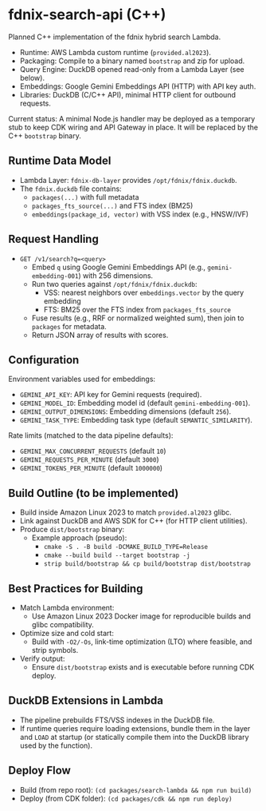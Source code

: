 # fdnix-search-api (C++)

Planned C++ implementation of the fdnix hybrid search Lambda.

- Runtime: AWS Lambda custom runtime (`provided.al2023`).
- Packaging: Compile to a binary named `bootstrap` and zip for upload.
- Query Engine: DuckDB opened read-only from a Lambda Layer (see below).
- Embeddings: Google Gemini Embeddings API (HTTP) with API key auth.
- Libraries: DuckDB (C/C++ API), minimal HTTP client for outbound requests.

Current status: A minimal Node.js handler may be deployed as a temporary stub to keep CDK wiring and API Gateway in place. It will be replaced by the C++ `bootstrap` binary.

## Runtime Data Model

- Lambda Layer: `fdnix-db-layer` provides `/opt/fdnix/fdnix.duckdb`.
- The `fdnix.duckdb` file contains:
  - `packages(...)` with full metadata
  - `packages_fts_source(...)` and FTS index (BM25)
  - `embeddings(package_id, vector)` with VSS index (e.g., HNSW/IVF)

## Request Handling

- `GET /v1/search?q=<query>`
  - Embed `q` using Google Gemini Embeddings API (e.g., `gemini-embedding-001`) with 256 dimensions.
  - Run two queries against `/opt/fdnix/fdnix.duckdb`:
    - VSS: nearest neighbors over `embeddings.vector` by the query embedding
    - FTS: BM25 over the FTS index from `packages_fts_source`
  - Fuse results (e.g., RRF or normalized weighted sum), then join to `packages` for metadata.
  - Return JSON array of results with scores.

## Configuration

Environment variables used for embeddings:

- `GEMINI_API_KEY`: API key for Gemini requests (required).
- `GEMINI_MODEL_ID`: Embedding model id (default `gemini-embedding-001`).
- `GEMINI_OUTPUT_DIMENSIONS`: Embedding dimensions (default `256`).
- `GEMINI_TASK_TYPE`: Embedding task type (default `SEMANTIC_SIMILARITY`).

Rate limits (matched to the data pipeline defaults):

- `GEMINI_MAX_CONCURRENT_REQUESTS` (default `10`)
- `GEMINI_REQUESTS_PER_MINUTE` (default `3000`)
- `GEMINI_TOKENS_PER_MINUTE` (default `1000000`)

## Build Outline (to be implemented)

- Build inside Amazon Linux 2023 to match `provided.al2023` glibc.
- Link against DuckDB and AWS SDK for C++ (for HTTP client utilities).
- Produce `dist/bootstrap` binary:
  - Example approach (pseudo):
    - `cmake -S . -B build -DCMAKE_BUILD_TYPE=Release`
    - `cmake --build build --target bootstrap -j`
    - `strip build/bootstrap && cp build/bootstrap dist/bootstrap`

## Best Practices for Building

- Match Lambda environment:
  - Use Amazon Linux 2023 Docker image for reproducible builds and glibc compatibility.
- Optimize size and cold start:
  - Build with `-O2/-Os`, link-time optimization (LTO) where feasible, and strip symbols.
- Verify output:
  - Ensure `dist/bootstrap` exists and is executable before running CDK deploy.

## DuckDB Extensions in Lambda

- The pipeline prebuilds FTS/VSS indexes in the DuckDB file.
- If runtime queries require loading extensions, bundle them in the layer and `LOAD` at startup (or statically compile them into the DuckDB library used by the function).

## Deploy Flow

- Build (from repo root): `(cd packages/search-lambda && npm run build)`
- Deploy (from CDK folder): `(cd packages/cdk && npm run deploy)`
